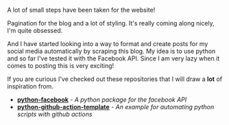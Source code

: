 A lot of small steps have been taken for the website! 
<!--more-->

Pagination for the blog and a lot of styling. It's really coming along nicely, I'm quite obsessed.

And I have started looking into a way to format and create posts for my social media automatically by scraping this blog. My idea is to use python and so far I've tested it with the Facebook API. Since I am very lazy when it comes to posting this is very exciting! 

If you are curious I've checked out these repositories that I will draw a **lot** of inspiration from.
- **[python-facebook](https://github.com/sns-sdks/python-facebook/tree/master)**
    *- A python package for the facebook API*
- **[python-github-action-template](https://github.com/patrickloeber/python-github-action-template)**
    *- An example for automating python scripts with github actions*